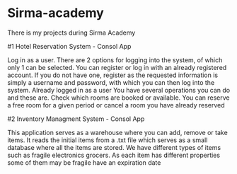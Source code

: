 # Sirma-academy
There is my projects during Sirma Academy

#1 Hotel Reservation System - Consol App

Log in as a user.
There are 2 options for logging into the system, of which only 1 can be selected.
You can register or log in with an already registered account.
If you do not have one, register as the requested information is simply a username and password,
with which you can then log into the system.
Already logged in as a user You have several operations you can do and these are.
Check which rooms are booked or available.
You can reserve a free room for a given period or cancel a room you have already reserved

#2 Inventory Managment System - Consol App

This application serves as a warehouse where you can add, remove or take items.
It reads the initial items from a .txt file which serves as a small database where all the items are stored.
We have different types of items such as fragile electronics grocers.
As each item has different properties some of them may be fragile have an expiration date
